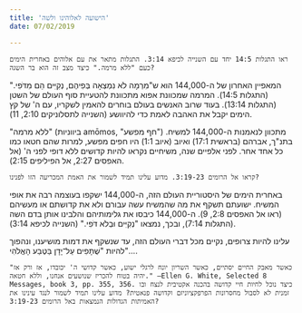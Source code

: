 ```yaml
---
title: 'הישועה לאלוהינו ולשה'
date: 07/02/2019

---
```


`ראו התגלות 14:5 יחד עם השנייה לכיפא 3:14. התגלות מתאר את עם אלוהים באחרית הימים כעם "ללא מרמה." כיצד מצב זה הוא בר השגה?`

המאפיין האחרון של ה-144,000 הוא ש"מִרְמָה לֹא נִמְצְאָה בְּפִיהֶם, נְקִיִּים הֵם מִדֹּפִי." (התגלות 14:5). המרמה שמכוונת אפוא מתכוונת להטעיית סוף העולם של השטן (התגלות 13:14). בעוד שרוב האנשים בעולם בוחרים להאמין לשקריו, עם ה' של קץ הימים יקבל את האהבה לאמת כדי להיוושע (השנייה לתסלוניקים 2:10, 11). 

"ללא מרמה" (ביווניות amōmos, "חף מפשע") מתכוון לנאמנות ה-144,000 למשיח. בתנ"ך, אברהם (בראשית 17:1) ואיוב (איוב 1:1) היו חפים מפשע, למרות שהם חטאו כמו כל אחד אחר. לפני אלפיים שנה, משיחיים נקראו להיות קדושים ללא דופי לפני ה' (אל האפסים 2:27, אל הפיליפים 2:15).

`קראו אל הרומים 3:19-23. מדוע עלינו תמיד לשמור את האמת המכריעה הזו לפנינו?`

באחרית הימים של היסטוריית העולם הזה, ה-144,000 ישקפו בעוצמה רבה את אופי המשיח. ישועתם תשקף את מה שהמשיח עשה עבורם ולא את קדושתם או מעשיהם (ראו אל האפסים 2:8, 9). ה-144,000 כיבסו את גלימותיהם והלבינו אותן בדם השה (התגלות 7:14), ובכך, נמצאו "נְקִיִּים וּבְלֹא דֹּפִי." (השנייה לכיפא 3:14).

עלינו להיות צרופים, נקיים מכל דברי העולם הזה, עד שנשקף את דמות מושיענו, ונהפוך להיות "שֻׁתָּפִים עַל־יָדָן בַּטֶּבַע הָאֱלֹהִי"....

`"כאשר מאבק החיים יסתיים, כאשר השריון יונח לרגלי ישוע, כאשר קדושי ה' יכובדו, אז ורק אז יהיה בטוח להכריז שנושעים אנחנו, וללא חטאה." —Ellen G. White, Selected 8 Messages, book 3, pp. 355, 356. כיצד נוכל לחיות חיי קדושה בהכנה אקטיבית לנצח ובו זמנית לא לסבול מחסרונות הפרפקציוניזם וקדושה פנאטית? מדוע עלינו תמיד לשמור לנגד עינינו את האמיתות הגדולות הנמצאות באל הרומים 3:19-23?`